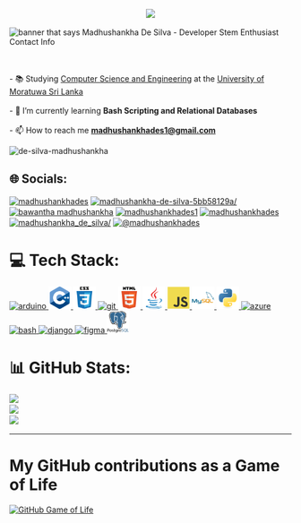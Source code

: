 <p align="center">
   <a href="https://git.io/typing-svg" ><img src="https://readme-typing-svg.herokuapp.com?font=Ubuntu&weight=600&size=40&duration=3000&pause=1000&color=0DF712&center=true&width=800&height=100&lines=Hi+%F0%9F%91%8B%2C+I'm+Madhushankha"/>
</a>
</p>

<img src="https://github.com/De-Silva-Madhushankha/De-Silva-Madhushankha/blob/main/Madhushankha%20De%20Silva.png" alt="banner that says Madhushankha De Silva - Developer Stem Enthusiast Contact Info">


<br><br>- 📚 Studying [Computer Science and Engineering](https://cse.mrt.ac.lk/) at the [University of Moratuwa Sri Lanka](https://uom.lk/)<br><br>- 🌱 I’m currently learning **Bash Scripting and Relational Databases**<br><br>- 📫 How to reach me **madhushankhades1@gmail.com**

<p align="left"> <img src="https://komarev.com/ghpvc/?username=de-silva-madhushankha&label=Profile%20views&color=0e75b6&style=flat" alt="de-silva-madhushankha" /> </p>


## 🌐 Socials:
<p align="left">
<a href="https://twitter.com/madhushankhades" target="blank"><img align="center" src="https://raw.githubusercontent.com/rahuldkjain/github-profile-readme-generator/master/src/images/icons/Social/twitter.svg" alt="madhushankhades" height="30" width="40" /></a>
<a href="https://linkedin.com/in/madhushankha-de-silva-5bb58129a/" target="blank"><img align="center" src="https://raw.githubusercontent.com/rahuldkjain/github-profile-readme-generator/master/src/images/icons/Social/linked-in-alt.svg" alt="madhushankha-de-silva-5bb58129a/" height="30" width="40" /></a>
<a href="https://stackoverflow.com/users/22256607/bawantha-madhushankha" target="blank"><img align="center" src="https://raw.githubusercontent.com/rahuldkjain/github-profile-readme-generator/master/src/images/icons/Social/stack-overflow.svg" alt="bawantha madhushankha" height="30" width="40" /></a>
<a href="https://medium.com/@madhushankhades1" target="blank"><img align="center" src="https://raw.githubusercontent.com/rahuldkjain/github-profile-readme-generator/master/src/images/icons/Social/medium.svg" alt="madhushankhades1" height="30" width="40" /></a>
<a href="https://www.hackerrank.com/madhushankhades" target="blank"><img align="center" src="https://raw.githubusercontent.com/rahuldkjain/github-profile-readme-generator/master/src/images/icons/Social/hackerrank.svg" alt="madhushankhades" height="30" width="40" /></a>
<a href="https://www.leetcode.com/madhushankha_de_silva/" target="blank"><img align="center" src="https://raw.githubusercontent.com/rahuldkjain/github-profile-readme-generator/master/src/images/icons/Social/leet-code.svg" alt="madhushankha_de_silva/" height="30" width="40" /></a>
<a href="https://www.hackerearth.com/@madhushankhades" target="blank"><img align="center" src="https://raw.githubusercontent.com/rahuldkjain/github-profile-readme-generator/master/src/images/icons/Social/hackerearth.svg" alt="@madhushankhades" height="30" width="40" /></a>
</p>

# 💻 Tech Stack:
<p align="left"> <a href="https://www.arduino.cc/" target="_blank" rel="noreferrer"> <img src="https://cdn.worldvectorlogo.com/logos/arduino-1.svg" alt="arduino" width="40" height="40"/> </a> <a href="https://www.w3schools.com/cpp/" target="_blank" rel="noreferrer"> <img src="https://raw.githubusercontent.com/devicons/devicon/master/icons/cplusplus/cplusplus-original.svg" alt="cplusplus" width="40" height="40"/> </a> <a href="https://www.w3schools.com/css/" target="_blank" rel="noreferrer"> <img src="https://raw.githubusercontent.com/devicons/devicon/master/icons/css3/css3-original-wordmark.svg" alt="css3" width="40" height="40"/> </a>  <a href="https://git-scm.com/" target="_blank" rel="noreferrer"> <img src="https://www.vectorlogo.zone/logos/git-scm/git-scm-icon.svg" alt="git" width="40" height="40"/> </a> <a href="https://www.w3.org/html/" target="_blank" rel="noreferrer"> <img src="https://raw.githubusercontent.com/devicons/devicon/master/icons/html5/html5-original-wordmark.svg" alt="html5" width="40" height="40"/> </a> <a href="https://www.java.com" target="_blank" rel="noreferrer"> <img src="https://raw.githubusercontent.com/devicons/devicon/master/icons/java/java-original.svg" alt="java" width="40" height="40"/> </a> <a href="https://developer.mozilla.org/en-US/docs/Web/JavaScript" target="_blank" rel="noreferrer"> <img src="https://raw.githubusercontent.com/devicons/devicon/master/icons/javascript/javascript-original.svg" alt="javascript" width="40" height="40"/> </a> 
<a href="https://www.mysql.com/" target="_blank" rel="noreferrer"> <img src="https://raw.githubusercontent.com/devicons/devicon/master/icons/mysql/mysql-original-wordmark.svg" alt="mysql" width="40" height="40"/> </a> <a href="https://www.python.org" target="_blank" rel="noreferrer"><img src="https://raw.githubusercontent.com/devicons/devicon/master/icons/python/python-original.svg" alt="python" width="40" height="40"/> </a> <a href="https://azure.microsoft.com/en-in/" target="_blank" rel="noreferrer"> <img src="https://www.vectorlogo.zone/logos/microsoft_azure/microsoft_azure-icon.svg" alt="azure" width="40" height="40"/> </a> <a href="https://www.gnu.org/software/bash/" target="_blank" rel="noreferrer"> <img src="https://www.vectorlogo.zone/logos/gnu_bash/gnu_bash-icon.svg" alt="bash" width="40" height="40"/> </a> <a href="https://www.djangoproject.com/" target="_blank" rel="noreferrer"> <img src="https://cdn.worldvectorlogo.com/logos/django.svg" alt="django" width="40" height="40"/> </a> <a href="https://www.figma.com/" target="_blank" rel="noreferrer"> <img src="https://www.vectorlogo.zone/logos/figma/figma-icon.svg" alt="figma" width="40" height="40"/> </a> <a href="https://www.postgresql.org" target="_blank" rel="noreferrer"> <img src="https://raw.githubusercontent.com/devicons/devicon/master/icons/postgresql/postgresql-original-wordmark.svg" alt="postgresql" width="40" height="40"/> </a>
</p>

# 📊 GitHub Stats:
![](https://github-readme-stats.vercel.app/api?username=De-Silva-Madhushankha&theme=jolly&hide_border=false&include_all_commits=false&count_private=false)<br/>
![](https://github-readme-streak-stats.herokuapp.com/?user=De-Silva-Madhushankha&theme=jolly&hide_border=false)<br/>
![](https://github-readme-stats.vercel.app/api/top-langs/?username=De-Silva-Madhushankha&theme=jolly&hide_border=false&include_all_commits=false&count_private=false&layout=compact)

---

# My GitHub contributions as a Game of Life

[![GitHub Game of Life](https://github4life.herokuapp.com/ethomson.gif?z=6)](https://github4life.herokuapp.com/ethomson)
            


